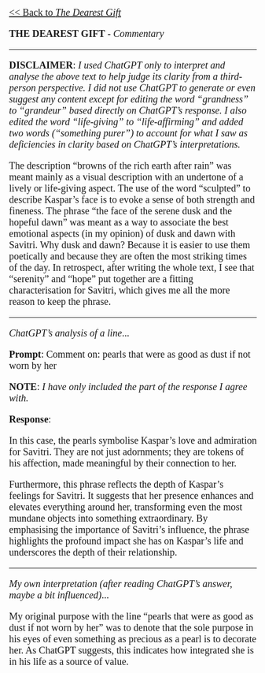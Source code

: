 <style>
    * {font-family: "Times New Roman"}
    p, ol, ul, td {font-size: 20px}
</style>

[<< Back to _The Dearest Gift_](https://pranigopu.github.io/art/literature/dearest-gift.html)

**THE DEAREST GIFT** - _Commentary_

---

**DISCLAIMER**: _I used ChatGPT only to interpret and analyse the above text to help judge its clarity from a third-person perspective. I did not use ChatGPT to generate or even suggest any content except for editing the word “grandness” to “grandeur” based directly on ChatGPT’s response. I also edited the word “life-giving” to “life-affirming” and added two words (“something purer”) to account for what I saw as deficiencies in clarity based on ChatGPT’s interpretations._

The description “browns of the rich earth after rain” was meant mainly as a visual description with an undertone of a lively or life-giving aspect. The use of the word “sculpted” to describe Kaspar’s face is to evoke a sense of both strength and fineness. The phrase “the face of the serene dusk and the hopeful dawn” was meant as a way to associate the best emotional aspects (in my opinion) of dusk and dawn with Savitri. Why dusk and dawn? Because it is easier to use them poetically and because they are often the most striking times of the day. In retrospect, after writing the whole text, I see that “serenity” and “hope” put together are a fitting characterisation for Savitri, which gives me all the more reason to keep the phrase.

---

_ChatGPT’s analysis of a line_...

**Prompt**: Comment on: pearls that were as good as dust if not worn by her

**NOTE**: _I have only included the part of the response I agree with._

**Response**:

In this case, the pearls symbolise Kaspar’s love and admiration for Savitri. They are not just adornments; they are tokens of his affection, made meaningful by their connection to her.

Furthermore, this phrase reflects the depth of Kaspar’s feelings for Savitri. It suggests that her presence enhances and elevates everything around her, transforming even the most mundane objects into something extraordinary. By emphasising the importance of Savitri’s influence, the phrase highlights the profound impact she has on Kaspar’s life and underscores the depth of their relationship.

---

_My own interpretation (after reading ChatGPT’s answer, maybe a bit influenced)_...

My original purpose with the line “pearls that were as good as dust if not worn by her” was to denote that the sole purpose in his eyes of even something as precious as a pearl is to decorate her. As ChatGPT suggests, this indicates how integrated she is in his life as a source of value.